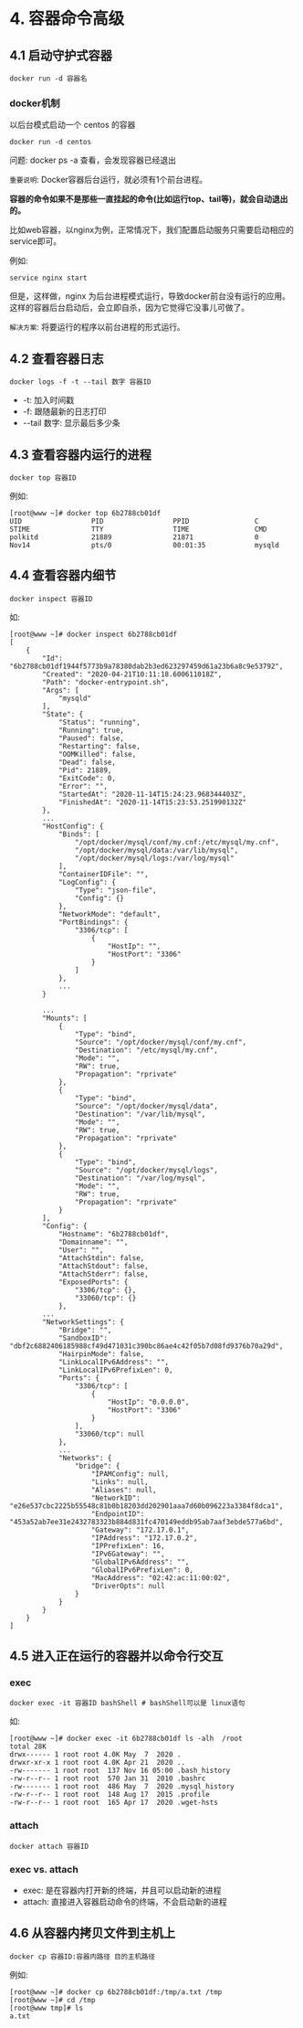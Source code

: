 # 4. 容器命令高级

## 4.1 启动守护式容器

```shell script
docker run -d 容器名
```

### docker机制

以后台模式启动一个 centos 的容器

```shell script
docker run -d centos
```

问题: docker ps -a 查看，会发现容器已经退出

`重要说明`: Docker容器后台运行，就必须有1个前台进程。


**容器的命令如果不是那些一直挂起的命令(比如运行top、tail等)，就会自动退出的。**


比如web容器，以nginx为例，正常情况下，我们配置启动服务只需要启动相应的service即可。

例如:

```shell script
service nginx start
```

但是，这样做，nginx 为后台进程模式运行，导致docker前台没有运行的应用。这样的容器后台启动后，会立即自杀，因为它觉得它没事儿可做了。

`解决方案`: 将要运行的程序以前台进程的形式运行。


## 4.2 查看容器日志

```shell script
docker logs -f -t --tail 数字 容器ID
```

* -t: 加入时间戳
* -f: 跟随最新的日志打印
* --tail 数字: 显示最后多少条


## 4.3 查看容器内运行的进程

```shell script
docker top 容器ID
```

例如:

```shell script
[root@www ~]# docker top 6b2788cb01df
UID                 PID                 PPID                C                   STIME               TTY                 TIME                CMD
polkitd             21889               21871               0                   Nov14               pts/0               00:01:35            mysqld
```


## 4.4 查看容器内细节

```shell script
docker inspect 容器ID
```

如:
```shell script
[root@www ~]# docker inspect 6b2788cb01df
[
    {
        "Id": "6b2788cb01df1944f5773b9a78380dab2b3ed623297459d61a23b6a8c9e53792",
        "Created": "2020-04-21T10:11:18.600611018Z",
        "Path": "docker-entrypoint.sh",
        "Args": [
            "mysqld"
        ],
        "State": {
            "Status": "running",
            "Running": true,
            "Paused": false,
            "Restarting": false,
            "OOMKilled": false,
            "Dead": false,
            "Pid": 21889,
            "ExitCode": 0,
            "Error": "",
            "StartedAt": "2020-11-14T15:24:23.968344403Z",
            "FinishedAt": "2020-11-14T15:23:53.251990132Z"
        },
        ...
        "HostConfig": {
            "Binds": [
                "/opt/docker/mysql/conf/my.cnf:/etc/mysql/my.cnf",
                "/opt/docker/mysql/data:/var/lib/mysql",
                "/opt/docker/mysql/logs:/var/log/mysql"
            ],
            "ContainerIDFile": "",
            "LogConfig": {
                "Type": "json-file",
                "Config": {}
            },
            "NetworkMode": "default",
            "PortBindings": {
                "3306/tcp": [
                    {
                        "HostIp": "",
                        "HostPort": "3306"
                    }
                ]
            },
            ...
        }

        ...
        "Mounts": [
            {
                "Type": "bind",
                "Source": "/opt/docker/mysql/conf/my.cnf",
                "Destination": "/etc/mysql/my.cnf",
                "Mode": "",
                "RW": true,
                "Propagation": "rprivate"
            },
            {
                "Type": "bind",
                "Source": "/opt/docker/mysql/data",
                "Destination": "/var/lib/mysql",
                "Mode": "",
                "RW": true,
                "Propagation": "rprivate"
            },
            {
                "Type": "bind",
                "Source": "/opt/docker/mysql/logs",
                "Destination": "/var/log/mysql",
                "Mode": "",
                "RW": true,
                "Propagation": "rprivate"
            }
        ],
        "Config": {
            "Hostname": "6b2788cb01df",
            "Domainname": "",
            "User": "",
            "AttachStdin": false,
            "AttachStdout": false,
            "AttachStderr": false,
            "ExposedPorts": {
                "3306/tcp": {},
                "33060/tcp": {}
            },
        ...
        "NetworkSettings": {
            "Bridge": "",
            "SandboxID": "dbf2c6882406185988cf49d471031c390bc86ae4c42f05b7d08fd9376b70a29d",
            "HairpinMode": false,
            "LinkLocalIPv6Address": "",
            "LinkLocalIPv6PrefixLen": 0,
            "Ports": {
                "3306/tcp": [
                    {
                        "HostIp": "0.0.0.0",
                        "HostPort": "3306"
                    }
                ],
                "33060/tcp": null
            },
            ...
            "Networks": {
                "bridge": {
                    "IPAMConfig": null,
                    "Links": null,
                    "Aliases": null,
                    "NetworkID": "e26e537cbc2225b55548c81b0b18203dd202901aaa7d60b096223a3384f8dca1",
                    "EndpointID": "453a52ab7ee31e2432783323b884d831fc470149eddb95ab7aaf3ebde577a6bd",
                    "Gateway": "172.17.0.1",
                    "IPAddress": "172.17.0.2",
                    "IPPrefixLen": 16,
                    "IPv6Gateway": "",
                    "GlobalIPv6Address": "",
                    "GlobalIPv6PrefixLen": 0,
                    "MacAddress": "02:42:ac:11:00:02",
                    "DriverOpts": null
                }
            }
        }
    }
]
```


## 4.5 进入正在运行的容器并以命令行交互

### exec
```shell script
docker exec -it 容器ID bashShell # bashShell可以是 linux语句
```

如:
```shell script
[root@www ~]# docker exec -it 6b2788cb01df ls -alh  /root
total 28K
drwx------ 1 root root 4.0K May  7  2020 .
drwxr-xr-x 1 root root 4.0K Apr 21  2020 ..
-rw------- 1 root root  137 Nov 16 05:00 .bash_history
-rw-r--r-- 1 root root  570 Jan 31  2010 .bashrc
-rw------- 1 root root  486 May  7  2020 .mysql_history
-rw-r--r-- 1 root root  148 Aug 17  2015 .profile
-rw-r--r-- 1 root root  165 Apr 17  2020 .wget-hsts
```

### attach
```shell script
docker attach 容器ID
```

### exec vs. attach
* exec: 是在容器内打开新的终端，并且可以启动新的进程
* attach: 直接进入容器启动命令的终端，不会启动新的进程


## 4.6 从容器内拷贝文件到主机上

```shell script
docker cp 容器ID:容器内路径 目的主机路径
``` 

例如:

```shell script
[root@www ~]# docker cp 6b2788cb01df:/tmp/a.txt /tmp
[root@www ~]# cd /tmp
[root@www tmp]# ls
a.txt
```
